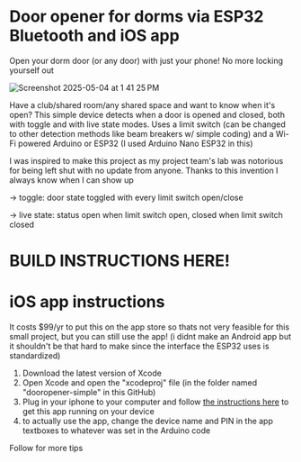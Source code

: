# Door opener for dorms via ESP32 Bluetooth and iOS app
Open your dorm door (or any door) with just your phone! No more locking yourself out

![Screenshot 2025-05-04 at 1 41 25 PM](https://github.com/user-attachments/assets/a3234485-bd1f-4a3c-9957-ef81ef98077c)

Have a club/shared room/any shared space and want to know when it's open? This simple device detects when a door is opened and closed, both with toggle and with live state modes.
Uses a limit switch (can be changed to other detection methods like beam breakers w/ simple coding) and a Wi-Fi powered Arduino or ESP32 (I used Arduino Nano ESP32 in this)

I was inspired to make this project as my project team's lab was notorious for being left shut with no update from anyone. Thanks to this invention I always know when I can show up

-> toggle: door state toggled with every limit switch open/close

-> live state: status open when limit switch open, closed when limit switch closed

# BUILD INSTRUCTIONS HERE!

# iOS app instructions 
It costs $99/yr to put this on the app store so thats not very feasible for this small project, but you can still use the app!
(i didnt make an Android app but it shouldn't be that hard to make since the interface the ESP32 uses is standardized)
1. Download the latest version of Xcode
2. Open Xcode and open the "xcodeproj" file (in the folder named "dooropener-simple" in this GitHub)
3. Plug in your iphone to your computer and follow [the instructions here](https://developer.apple.com/documentation/xcode/running-your-app-in-simulator-or-on-a-device) to get this app running on your device
4. to actually use the app, change the device name and PIN in the app textboxes to whatever was set in the Arduino code

Follow for more tips
